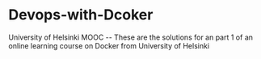 # Devops-with-Dcoker
University of Helsinki MOOC -- 
These are the solutions for an part 1 of an online learning course on Docker from University of Helsinki
